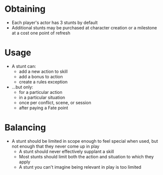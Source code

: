 # Obtaining

* Each player's actor has 3 stunts by default
* Additional stunts may be purchased at character creation or a milestone at a cost one point of refresh

# Usage

* A stunt can:
  * add a new action to skill
  * add a bonus to action
  * create a rules exception
* ...but only:
  * for a particular action
  * in a particular situation
  * once per conflict, scene, or session
  * after paying a Fate point

# Balancing

* A stunt should be limited in scope enough to feel special when used, but not enough that they never come up in play
  * A stunt should never effectively supplant a skill
  * Most stunts should limit both the action and situation to which they apply
  * A stunt you can't imagine being relevant in play is too limited
